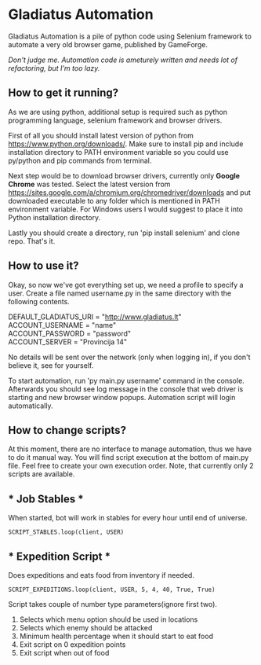 # Gladiatus Automation #

Gladiatus Automation is a pile of python code using Selenium framework to automate a very old browser game, published by GameForge.

*Don't judge me. Automation code is ameturely written and needs lot of refactoring, but I'm too lazy.*

## How to get it running? ##

As we are using python, additional setup is required such as python programming language, selenium framework and browser drivers.

First of all you should install latest version of python from https://www.python.org/downloads/. Make sure to install pip and include installation directory to PATH environment variable so you could use py/python and pip commands from terminal.

Next step would be to download browser drivers, currently only **Google Chrome** was tested. Select the latest version from https://sites.google.com/a/chromium.org/chromedriver/downloads and put downloaded executable to any folder which is mentioned in PATH environment variable. For Windows users I would suggest to place it into Python installation directory.

Lastly you should create a directory, run 'pip install selenium' and clone repo. That's it.

## How to use it? ##

Okay, so now we've got everything set up, we need a profile to specify a user. Create a file named username.py in the same directory with the following contents.

DEFAULT_GLADIATUS_URI = "http://www.gladiatus.lt"  
ACCOUNT_USERNAME = "name"  
ACCOUNT_PASSWORD = "password"  
ACCOUNT_SERVER   = "Provincija 14"   

No details will be sent over the network (only when logging in), if you don't believe it, see for yourself.

To start automation, run 'py main.py username' command in the console.  Afterwards you should see log message in the console that web driver is starting and new browser window popups. Automation script will login automatically.

## How to change scripts? ##

At this moment, there are no interface to manage automation, thus we have to do it manual way. You will find script execution at the bottom of main.py file. Feel free to create your own execution order. Note, that currently only 2 scripts are available.

## * Job Stables * ##

When started, bot will work in stables for every hour until end of universe.  

``` SCRIPT_STABLES.loop(client, USER) ```

## * Expedition Script * ##

Does expeditions and eats food from inventory if needed.  

``` SCRIPT_EXPEDITIONS.loop(client, USER, 5, 4, 40, True, True) ```

Script takes couple of number type parameters(ignore first two).
1. Selects which menu option should be used in locations
2. Selects which enemy should be attacked
3. Minimum health percentage when it should start to eat food
4. Exit script on 0 expedition points
5. Exit script when out of food
